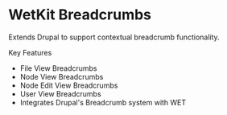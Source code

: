 WetKit Breadcrumbs
==================
Extends Drupal to support contextual breadcrumb functionality.

Key Features

* File View Breadcrumbs
* Node View Breadcrumbs
* Node Edit View Breadcrumbs
* User View Breadcrumbs
* Integrates Drupal's Breadcrumb system with WET
